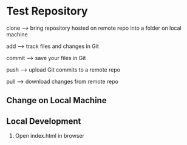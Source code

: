 # Test Repository

clone --> bring repository hosted on remote repo into a folder on local machine

add --> track files and changes in Git

commit --> save your files in Git

push --> upload Git commits to a remote repo

pull --> download changes from remote repo

## Change on Local Machine

## Local Development

1. Open index.html in browser
